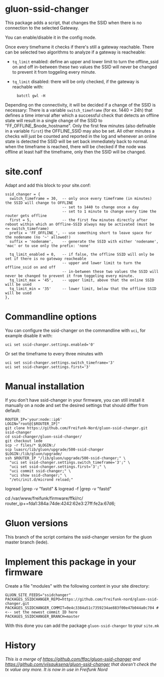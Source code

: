 gluon-ssid-changer
==================

This package adds a script, that changes the SSID when there is no connection to
the selected Gateway.

You can enable/disable it in the config mode.

Once every timeframe it checks if there's still a gateway reachable. There can be
selected two algorithms to analyze if a gateway is reacheable:

- `tq_limit` enabled: define an upper and lower limit to turn the offline_ssid 
  on and off in-between these two values the SSID will never be changed to
  prevent it from toggeling every minute.
- `tq_limit` disabled: there will be only checked, if the gateway is reachable
  with:

        batctl gwl -H

Depending on the connectivity, it will be decided if a change of the SSID is 
necessary: There is a variable `switch_timeframe` (for ex.  1440 = 24h) that 
defines a time interval after which a successful check that detects an offline
state will result in a single change of the SSID to "FF_OFFLINE_$node_hostname".
Only the first few minutes (also definable in a variable `first`) the 
OFFLINE_SSID may also be set. All other minutes a checks will just be counted
and reported in the log and whenever an online state is detected the SSID will
be set back immediately back to normal. when the timeframe is reached, there
will be checked if the node was offline at least half the timeframe, only then
the SSID will be changed.

site.conf
=========

Adapt and add this block to your site.conf: 

```
ssid_changer = {
  switch_timeframe = 30,  -- only once every timeframe (in minutes) the SSID will change to OFFLINE 
                          -- set to 1440 to change once a day
                          -- set to 1 minute to change every time the router gets offline
  first = 5,              -- the first few minutes directly after reboot within which an Offline-SSID always may be activated (must be <= switch_timeframe)
  prefix = 'FF_OFFLINE_', -- use something short to leave space for the nodename (no '~' allowed!)
  suffix = 'nodename',    -- generate the SSID with either 'nodename', 'mac' or to use only the prefix: 'none'
  
  tq_limit_enabled = 0,   -- if false, the offline SSID will only be set if there is no gateway reacheable
                          -- upper and lower limit to turn the offline_ssid on and off
                          -- in-between these two values the SSID will never be changed to prevent it from toggeling every minute.
  tq_limit_max = '45',    -- upper limit, above that the online SSID will be used
  tq_limit_min = '35'     -- lower limit, below that the offline SSID will be used
},
```

Commandline options
===================

You can configure the ssid-changer on the commandline with `uci`, for example 
disable it with:

    uci set ssid-changer.settings.enabled='0'

Or set the timeframe to every three minutes with

    uci set ssid-changer.settings.switch_timeframe='3'
    uci set ssid-changer.settings.first='3'

Manual installation
===================

If you don't have ssid-changer in your firmware, you can still install it
manually on a node and set the desired settings that should differ from default:

```
ROUTER_IP='your:node::ip6'
LOGIN="root@[$ROUTER_IP]"
git clone https://github.com/Freifunk-Nord/gluon-ssid-changer.git ssid-changer
cd ssid-changer/gluon-ssid-changer/
git checkout lede
scp -r files/* $LOGIN:/
scp luasrc/lib/gluon/upgrade/500-ssid-changer $LOGIN:/lib/gluon/upgrade/
ssh $ROUTER_IP "/lib/gluon/upgrade/500-ssid-changer;" \
  "uci set ssid-changer.settings.switch_timeframe='3';" \
  "uci set ssid-changer.settings.first='3';" \
  "uci commit ssid-changer;" \
  "uci show ssid-changer;" \
  "/etc/init.d/micrond reload;"
```

logread |grep -v "fastd" & logread -f |grep -v "fastd"

cd /var/www/freifunk/firmware/ffki/rc/
router_ip+=fda1:384a:74de:4242:62e3:27ff:fe2a:67d6;


Gluon versions
==============
This branch of the script contains the ssid-changer version for the gluon 
master branch (lede).

Implement this package in your firmware
=======================================
Create a file "modules" with the following content in your site directory:

```
GLUON_SITE_FEEDS="ssidchanger"
PACKAGES_SSIDCHANGER_REPO=https://github.com/freifunk-nord/gluon-ssid-changer.git
PACKAGES_SSIDCHANGER_COMMIT=0e4c3384a51c7359234ae883f00e47b044a0c704 # <-- set the newest commit ID here
PACKAGES_SSIDCHANGER_BRANCH=master
```

With this done you can add the package `gluon-ssid-changer` to your `site.mk`

History
=======
*This is a merge of https://github.com/ffac/gluon-ssid-changer and
https://github.com/viisauksena/gluon-ssid-changer that doesn't check
the tx value any more. It is now in use in Freifunk Nord*
